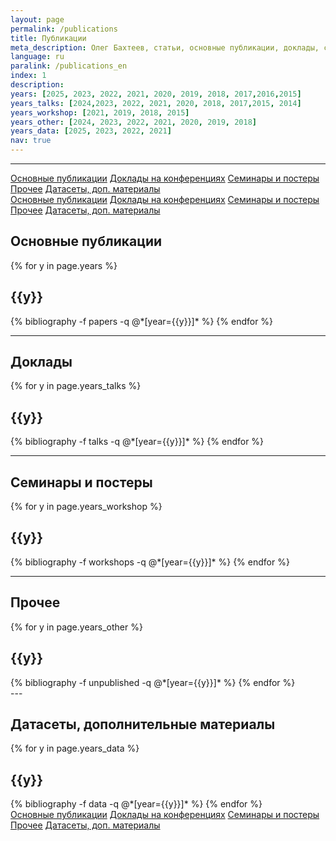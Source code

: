 ```yaml
---
layout: page
permalink: /publications
title: Публикации
meta_description: Олег Бахтеев, статьи, основные публикации, доклады, семинары, воркшопы
language: ru
paralink: /publications_en
index: 1
description: 
years: [2025, 2023, 2022, 2021, 2020, 2019, 2018, 2017,2016,2015]
years_talks: [2024,2023, 2022, 2021, 2020, 2018, 2017,2015, 2014]
years_workshop: [2021, 2019, 2018, 2015]
years_other: [2024, 2023, 2022, 2021, 2020, 2019, 2018]
years_data: [2025, 2023, 2022, 2021]
nav: true
---
```


---
<div class="btn-group-vertical btn-group-sm position-fixed  d-none d-xl-block"  style="left: -100px; top:200px " role="group">
  <a class="btn pub-btn"  href="#publications">Основные публикации</a>
  <a class="btn pub-btn" href="#talks">Доклады на конференциях</a>
  <a class="btn pub-btn" href="#workshops">Семинары и постеры</a>
  <a class="btn pub-btn" href="#other">Прочее</a>
  <a class="btn pub-btn" href="#data">Датасеты, доп. материалы</a>    
</div>

<div class="btn-group-sm  d-xl-none"  role="group">
  <a class="btn"  href="#publications">Основные публикации</a>
  <a class="btn" href="#talks">Доклады на конференциях</a>
  <a class="btn" href="#workshops">Семинары и постеры</a>
  <a class="btn" href="#other">Прочее</a>
  <a class="btn" href="#data">Датасеты, доп. материалы</a>    
</div>

<div id="publications" style="position: relative; top:-75px; visibility: hidden; display: block;">
</div>
<div class="publications">
<h2>Основные публикации</h2>
{% for y in page.years %}
  <h2 class="year">{{y}}</h2>
  {% bibliography -f papers -q @*[year={{y}}]* %}
{% endfor %}
</div>

---
<div id="talks" style="position: relative; top:-75px; visibility: hidden; display: block;">
</div>
<div class="publications">
<h2>Доклады</h2>
{% for y in page.years_talks %}
  <h2 class="year">{{y}}</h2>
  {% bibliography -f talks -q @*[year={{y}}]* %}
{% endfor %}
</div>

---
<div id="workshops" style="position: relative; top:-75px; visibility: hidden; display: block;">
</div>
<div class="publications">
<h2>Семинары и постеры</h2>
{% for y in page.years_workshop %}
  <h2 class="year">{{y}}</h2>
  {% bibliography -f workshops -q @*[year={{y}}]* %}
{% endfor %}
</div>

---
<div id="other" style="position: relative; top:-75px; visibility: hidden; display: block;">
</div>
<div class="publications">
<h2>Прочее</h2>
{% for y in page.years_other %}
  <h2 class="year">{{y}}</h2>
  {% bibliography -f unpublished -q @*[year={{y}}]* %}
{% endfor %}
</div>
---
<div id="data" style="position: relative; top:-75px; visibility: hidden; display: block;">
</div>
<div class="publications">
<h2>Датасеты, дополнительные материалы</h2>
{% for y in page.years_data %}
  <h2 class="year">{{y}}</h2>
  {% bibliography -f data -q @*[year={{y}}]* %}
{% endfor %}
</div>

<div class="btn-group-sm  d-xl-none"  role="group">
  <a class="btn"  href="#publications">Основные публикации</a>
  <a class="btn" href="#talks">Доклады на конференциях</a>
  <a class="btn" href="#workshops">Семинары и постеры</a>
  <a class="btn" href="#other">Прочее</a>
  <a class="btn" href="#data">Датасеты, доп. материалы</a>  
</div>
